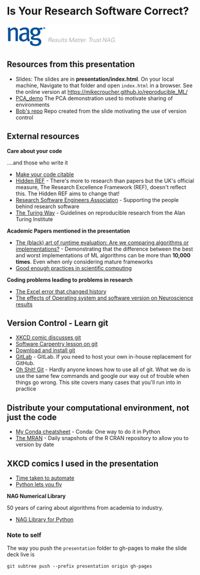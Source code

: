 # Is Your Research Software Correct?

![NAG Logo](./nag_logo.png)

## Resources from this presentation

* Slides: The slides are in **presentation/index.html**. On your local machine, Navigate to that folder and open `index.html` in a browser.  See the online version at https://mikecroucher.github.io/reproducible_ML/
* [PCA_demo](https://github.com/mikecroucher/pca_demo) The PCA demonstration used to motivate sharing of environments
* [Bob's repo](https://github.com/mikecroucher/Bobs_code) Repo created from the slide motivating the use of version control

## External resources

**Care about your code**

....and those who write it

* [Make your code citable](https://guides.github.com/activities/citable-code/)
* [Hidden REF](https://hidden-ref.org/) - There's more to research than papers but the UK's official measure, The Research Excellence Framework (REF), doesn't reflect this.  The Hidden REF aims to change that! 
* [Research Software Engineers Associaton](https://rse.ac.uk/) - Supporting the people behind research software
* [The Turing Way](https://www.turing.ac.uk/research/research-projects/turing-way-handbook-reproducible-data-science) - Guidelines on reproducible research from the Alan Turing Institute

**Academic Papers mentioned in the presentation**

* [The (black) art of runtime evaluation: Are we comparing algorithms or implementations?](https://link.springer.com/article/10.1007/s10115-016-1004-2) - Demonstrating that the difference between the best and worst implementations of ML algorithms can be more than **10,000 times**. Even when only considering mature frameworks
* [Good enough practices in scientific computing](https://journals.plos.org/ploscompbiol/article?id=10.1371/journal.pcbi.1005510)

**Coding problems leading to problems in research**

* [The Excel error that changed history](https://www.bbc.co.uk/news/magazine-22223190)
* [The effects of Operating system and software version on Neuroscience results](https://journals.plos.org/plosone/article?id=10.1371/journal.pone.0038234)

## Version Control - Learn git

* [XKCD comic discusses git](https://explainxkcd.com/wiki/index.php/1597:_Git)
* [Software Carpentry lesson on git](http://swcarpentry.github.io/git-novice/)
* [Download and install git](https://git-scm.com/)
* [GitLab](https://about.gitlab.com/) - GitLab. If you need to host your own in-house replacement for GitHub.
* [Oh Shit! Git](https://ohshitgit.com/) - Hardly anyone knows how to use all of git.  What we do is use the same few commands and google our way out of trouble when things go wrong.  This site covers many cases that you'll run into in practice

## Distribute your computational environment, not just the code

* [My Conda cheatsheet](./conda.md) - Conda: One way to do it in Python
* [The MRAN](https://blog.revolutionanalytics.com/2019/05/cran-snapshots-and-you.html) - Daily snapshots of the R CRAN repository to allow you to version by date

## XKCD comics I used in the presentation

* [Time taken to automate](https://xkcd.com/1319/)
* [Python lets you fly](https://xkcd.com/353/)

**NAG Numerical Library**

50 years of caring about algorithms from academia to industry.

* [NAG Library for Python](https://www.nag.co.uk/nag-library-python)

### Note to self

The way you push the `presentation` folder to gh-pages to make the slide deck live is
```
git subtree push --prefix presentation origin gh-pages
```
